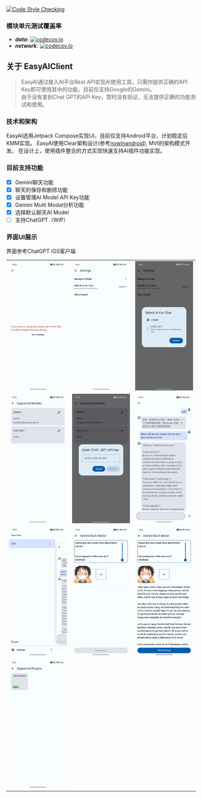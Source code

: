 [![Code Style Checking](https://github.com/BreakZero/EasyAIClient/actions/workflows/ktlint_check.yml/badge.svg?branch=main)](https://github.com/BreakZero/EasyAIClient/actions/workflows/ktlint_check.yml)

### 模块单元测试覆盖率
- **_data_**: [![codecov.io](https://codecov.io/github/BreakZero/EasyAIClient/graph/badge.svg?flag=data)](https://codecov.io/github/BreakZero/EasyAIClient/graph/badge.svg?flag=data)
- **_network_**: [![codecov.io](https://codecov.io/github/BreakZero/EasyAIClient/graph/badge.svg?flag=network)](https://codecov.io/github/BreakZero/EasyAIClient/graph/badge.svg?flag=network)


## 关于 EasyAIClient

> EasyAI通过接入AI平台Rest API实现AI使用工具，只需你提供正确的API Key即可使用其中的功能，目前仅支持Google的Gemini。<br/>
> 由于没有拿到Chat GPT的API Key，暂时没有验证，无法提供正确的功能测试和使用。

### 技术和架构
EasyAI选用Jetpack Compose实现UI，目前仅支持Android平台，计划稳定后KMM实现。
EasyAI使用Clear架构设计(参考[nowinandroid](https://github.com/android/nowinandroid)), MVI的架构模式开发。
在设计上，使用插件整合的方式实现快速支持AI插件功能实现。

### 目前支持功能

- [x] Gemini聊天功能
- [x] 聊天的保存和删除功能
- [x] 设置管理AI Model API Key功能
- [x] Gemini Multi Modal分析功能
- [x] 选择默认聊天AI Model
- [ ] 支持ChatGPT（WIP）

### 界面UI展示
界面参考ChatGPT iOS客户端

|                                                                             |                                                                             |                                                                             |
|-----------------------------------------------------------------------------|-----------------------------------------------------------------------------|-----------------------------------------------------------------------------|
| ![Screenshot_20240426_100053.png](screens%2FScreenshot_20240426_100053.png) | ![Screenshot_20240426_100131.png](screens%2FScreenshot_20240426_100131.png) | ![Screenshot_20240426_100150.png](screens%2FScreenshot_20240426_100150.png) |
| ![Screenshot_20240426_100234.png](screens%2FScreenshot_20240426_100234.png) | ![Screenshot_20240426_100248.png](screens%2FScreenshot_20240426_100248.png) | ![Screenshot_20240426_100431.png](screens%2FScreenshot_20240426_100431.png) |
| ![Screenshot_20240426_100443.png](screens%2FScreenshot_20240426_100443.png) | ![Screenshot_20240426_101035.png](screens%2FScreenshot_20240426_101035.png) | ![Screenshot_20240426_101049.png](screens%2FScreenshot_20240426_101049.png) |
| ![Screenshot_20240426_161356.png](screens%2FScreenshot_20240426_161356.png) |                                                                             |                                                                             |